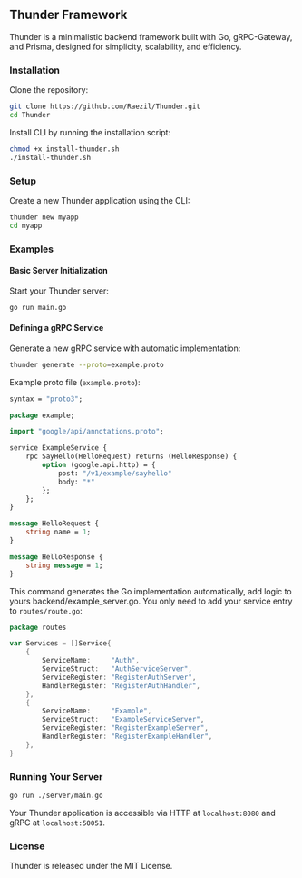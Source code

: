 ## Thunder Framework

Thunder is a minimalistic backend framework built with Go, gRPC-Gateway, and Prisma, designed for simplicity, scalability, and efficiency.

### Installation

Clone the repository:
```bash
git clone https://github.com/Raezil/Thunder.git
cd Thunder
```

Install CLI by running the installation script:
```bash
chmod +x install-thunder.sh
./install-thunder.sh
```

### Setup

Create a new Thunder application using the CLI:
```bash
thunder new myapp
cd myapp
```

### Examples

#### Basic Server Initialization

Start your Thunder server:

```bash
go run main.go
```

#### Defining a gRPC Service

Generate a new gRPC service with automatic implementation:

```bash
thunder generate --proto=example.proto
```

Example proto file (`example.proto`):
```proto
syntax = "proto3";

package example;

import "google/api/annotations.proto";

service ExampleService {
	rpc SayHello(HelloRequest) returns (HelloResponse) {
		option (google.api.http) = {
			post: "/v1/example/sayhello"
			body: "*"
		};
	};
}

message HelloRequest {
	string name = 1;
}

message HelloResponse {
	string message = 1;
}
```

This command generates the Go implementation automatically, add logic to yours backend/example_server.go. You only need to add your service entry to `routes/route.go`:

```go
package routes

var Services = []Service{
	{
		ServiceName:     "Auth",
		ServiceStruct:   "AuthServiceServer",
		ServiceRegister: "RegisterAuthServer",
		HandlerRegister: "RegisterAuthHandler",
	},
	{
		ServiceName:     "Example",
		ServiceStruct:   "ExampleServiceServer",
		ServiceRegister: "RegisterExampleServer",
		HandlerRegister: "RegisterExampleHandler",
	},
}
```

### Running Your Server

```bash
go run ./server/main.go
```

Your Thunder application is accessible via HTTP at `localhost:8080` and gRPC at `localhost:50051`.

### License

Thunder is released under the MIT License.
